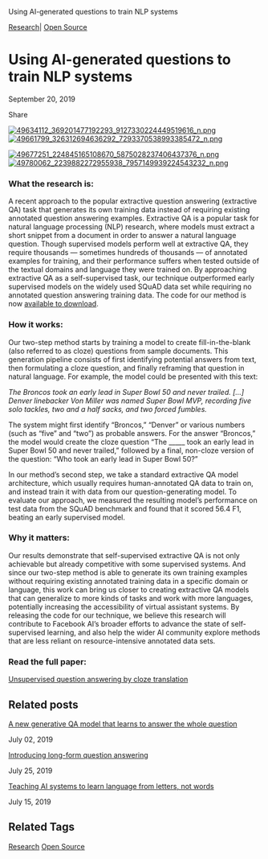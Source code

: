 Using AI-generated questions to train NLP systems

[Research](https://ai.facebook.com/blog/results/research/)|
[Open Source](https://ai.facebook.com/blog/results/open-source/)

# Using AI-generated questions to train NLP systems

September 20, 2019

Share

[ ![49634112_369201477192293_9127330224449519616_n.png](../_resources/80b4ce80909efba0304d88969ac5f873.png)  ![49661799_326312694636292_7293370538993385472_n.png](../_resources/544005436f43d734b3e9cdfb46eb3ed0.png)](https://www.facebook.com/sharer/sharer.php?u=https%3A%2F%2Fai.facebook.com%2Fblog%2Fresearch-in-brief-unsupervised-question-answering-by-cloze-translation%2F)

[ ![49677251_224845165108670_5875028237406437376_n.png](../_resources/b166a0e4487b7d111bd20a0038c00760.png)  ![49780062_2239882272955938_7957149939224543232_n.png](../_resources/54b6ddfc9eae9f62c96d2b8254543cf7.png)](https://l.facebook.com/l.php?u=https%3A%2F%2Ftwitter.com%2Fintent%2Ftweet%3Ftext%3DUsing%2BAI-generated%2Bquestions%2Bto%2Btrain%2BNLP%2Bsystems%2Bhttps%253A%252F%252Fai.facebook.com%252Fblog%252Fresearch-in-brief-unsupervised-question-answering-by-cloze-translation%252F&h=AT2oSUALLEy5RMmaAe1smRzgvmDrI3FzxL9JRkVgm5FRJQ6fWBZOIM7x34CseRUBFdw5HJLp8RkCSlY4MC2qp-8knRMLcrLnL2m39peZYD_YekGNdeMwwSOSsiRrUCmSyCSXBh-wpnI8i28FZLlD6D7JxCI)

### **What the research is:**

A recent approach to the popular extractive question answering (extractive QA) task that generates its own training data instead of requiring existing annotated question answering examples. Extractive QA is a popular task for natural language processing (NLP) research, where models must extract a short snippet from a document in order to answer a natural language question. Though supervised models perform well at extractive QA, they require thousands — sometimes hundreds of thousands — of annotated examples for training, and their performance suffers when tested outside of the textual domains and language they were trained on. By approaching extractive QA as a self-supervised task, our technique outperformed early supervised models on the widely used SQuAD data set while requiring no annotated question answering training data. The code for our method is now [available to download](https://l.facebook.com/l.php?u=https%3A%2F%2Fgithub.com%2Ffacebookresearch%2FUnsupervisedQA&h=AT2Pc1bXXAbGHOnI5fU7VpBWi42txu4C0b4wC4pJM2LIsrlpy0XDOkqueKxF1x5z6NMKrPLYEcXaBVto5MMnl76XJHEowHylEnTUahYzGkdUDLm5UvYBfEGnyZAG7KkW_6XPfs0NZ6_k3AeI96JxpWqmSLw).

### **How it works:**

Our two-step method starts by training a model to create fill-in-the-blank (also referred to as cloze) questions from sample documents. This generation pipeline consists of first identifying potential answers from text, then formulating a cloze question, and finally reframing that question in natural language. For example, the model could be presented with this text:

*The Broncos took an early lead in Super Bowl 50 and never trailed. [...] Denver linebacker Von Miller was named Super Bowl MVP, recording five solo tackles, two and a half sacks, and two forced fumbles.*

The system might first identify “Broncos,” “Denver” or various numbers (such as “five” and “two”) as probable answers. For the answer “Broncos,” the model would create the cloze question “The _____ took an early lead in Super Bowl 50 and never trailed,” followed by a final, non-cloze version of the question: “Who took an early lead in Super Bowl 50?”

In our method’s second step, we take a standard extractive QA model architecture, which usually requires human-annotated QA data to train on, and instead train it with data from our question-generating model. To evaluate our approach, we measured the resulting model’s performance on test data from the SQuAD benchmark and found that it scored 56.4 F1, beating an early supervised model.

### **Why it matters:**

Our results demonstrate that self-supervised extractive QA is not only achievable but already competitive with some supervised systems. And since our two-step method is able to generate its own training examples without requiring existing annotated training data in a specific domain or language, this work can bring us closer to creating extractive QA models that can generalize to more kinds of tasks and work with more languages, potentially increasing the accessibility of virtual assistant systems. By releasing the code for our technique, we believe this research will contribute to Facebook AI’s broader efforts to advance the state of self-supervised learning, and also help the wider AI community explore methods that are less reliant on resource-intensive annotated data sets.

### **Read the full paper:**

[Unsupervised question answering by cloze translation](https://research.fb.com/publications/unsupervised-question-answering-by-cloze-translation/)

## Related posts

[A new generative QA model that learns to answer the whole question](https://ai.facebook.com/blog/a-new-generative-qa-model-that-learns-to-answer-the-whole-question/)

July 02, 2019

[Introducing long-form question answering](https://ai.facebook.com/blog/longform-qa/)

July 25, 2019

[Teaching AI systems to learn language from letters, not words](https://ai.facebook.com/blog/teaching-ai-systems-to-learn-language-from-letters/)

July 15, 2019

## Related Tags

[Research](https://ai.facebook.com/blog/results/research/)
[Open Source](https://ai.facebook.com/blog/results/open-source/)